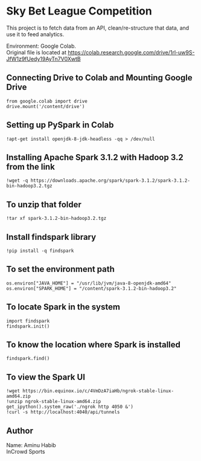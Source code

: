 # Sky Bet League Competition
This project is to fetch data from an API, clean/re-structure that data, and use it to feed analytics.

Environment: Google Colab. \
Original file is located at https://colab.research.google.com/drive/1rl-uw9S-JfW1z9fUedy19AyTn7V0XwtB

## Connecting Drive to Colab and Mounting Google Drive

```
from google.colab import drive
drive.mount('/content/drive')
```

## Setting up PySpark in Colab

```
!apt-get install openjdk-8-jdk-headless -qq > /dev/null
```

## Installing Apache Spark 3.1.2 with Hadoop 3.2 from the link

```
!wget -q https://downloads.apache.org/spark/spark-3.1.2/spark-3.1.2-bin-hadoop3.2.tgz
```

## To unzip that folder

```
!tar xf spark-3.1.2-bin-hadoop3.2.tgz
```

## Install findspark library
```
!pip install -q findspark
```

## To set the environment path
```import os
os.environ["JAVA_HOME"] = "/usr/lib/jvm/java-8-openjdk-amd64"
os.environ["SPARK_HOME"] = "/content/spark-3.1.2-bin-hadoop3.2"
```

## To locate Spark in the system
```
import findspark
findspark.init()
```

## To know the location where Spark is installed
```
findspark.find()
```

## To view the Spark UI
```
!wget https://bin.equinox.io/c/4VmDzA7iaHb/ngrok-stable-linux-amd64.zip
!unzip ngrok-stable-linux-amd64.zip
get_ipython().system_raw('./ngrok http 4050 &')
!curl -s http://localhost:4040/api/tunnels
```

## Author 

Name: Aminu Habib \
InCrowd Sports